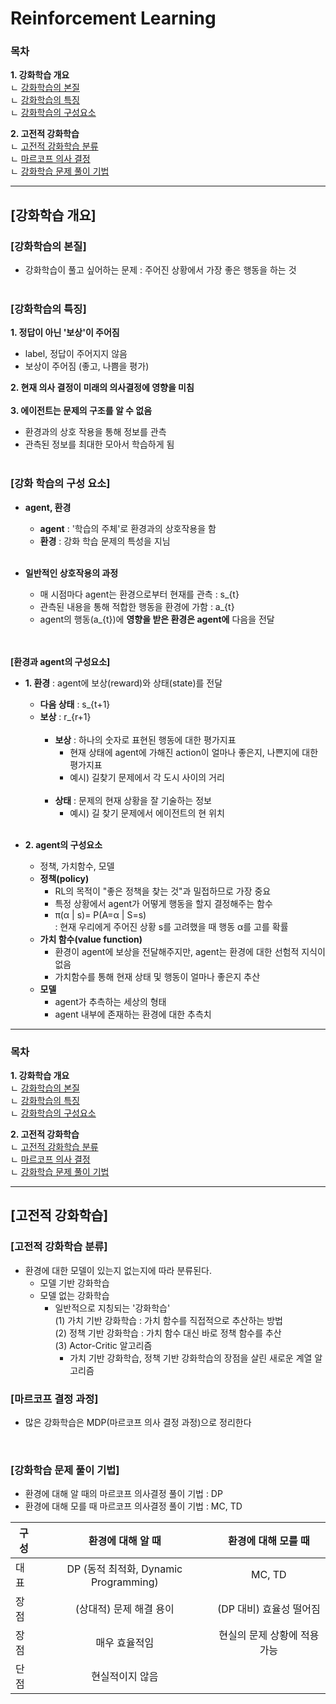 # Reinforcement Learning

### 목차

**1. 강화학습 개요** </br>
  ㄴ [강화학습의 본질](#강화학습의-본질) </br>
  ㄴ [강화학습의 특징](#강화학습의-특징) </br>
  ㄴ [강화학습의 구성요소](#강화-학습의-구성-요소) </br>

**2. 고전적 강화학습** </br>
  ㄴ [고전적 강화학습 분류](#고전적-강화학습-분류) </br>
  ㄴ [마르코프 의사 결정](#마르코프-결정-과정) </br>
  ㄴ [강화학습 문제 풀이 기법](#강화학습-문제-풀이-기법) </br>

---
## [강화학습 개요]
### [강화학습의 본질]
- 강화학습이 풀고 싶어하는 문제 : 주어진 상황에서 가장 좋은 행동을 하는 것 </br></br>


### [강화학습의 특징]
**1. 정답이 아닌 '보상'이 주어짐**
   - label, 정답이 주어지지 않음
   - 보상이 주어짐 (좋고, 나쁨을 평가)

**2. 현재 의사 결정이 미래의 의사결정에 영향을 미침**</br></br>
**3. 에이전트는 문제의 구조를 알 수 없음**
   - 환경과의 상호 작용을 통해 정보를 관측
   - 관측된 정보를 최대한 모아서 학습하게 됨 </br></br>


### [강화 학습의 구성 요소]
- **agent, 환경**
  - **agent** : '학습의 주체'로 환경과의 상호작용을 함
  - **환경** : 강화 학습 문제의 특성을 지님 </br></br>

- **일반적인 상호작용의 과정**
  - 매 시점마다 agent는 환경으로부터 현재를 관측 : s_{t}
  - 관측된 내용을 통해 적합한 행동을 환경에 가함  : a_{t}
  - agent의 행동(a_{t})에 **영향을 받은 환경은 agent에** 다음을 전달</br>
</br></br>

**[환경과 agent의 구성요소]**
- **1. 환경** : agent에 보상(reward)와 상태(state)를 전달
  - **다음 상태** : s_{t+1}
  - **보상** : r_{r+1} </br></br>
    - **보상** : 하나의 숫자로 표현된 행동에 대한 평가지표
      - 현재 상태에 agent에 가해진 action이 얼마나 좋은지, 나쁜지에 대한 평가지표
      - 예시) 길찾기 문제에서 각 도시 사이의 거리 </br></br>
    - **상태** : 문제의 현재 상황을 잘 기술하는 정보
      - 예시) 길 찾기 문제에서 에이전트의 현 위치 </br></br>

- **2. agent의 구성요소**
  - 정책, 가치함수, 모델 </br>
  - **정책(policy)**
    - RL의 목적이 "좋은 정책을 찾는 것"과 밀접하므로 가장 중요
    - 특정 상황에서 agent가 어떻게 행동을 할지 결정해주는 함수
    - π(α | s)= P(A=α | S=s) </br>
      : 현재 우리에게 주어진 상황 s를 고려했을 때 행동 α를 고를 확률 
  - **가치 함수(value function)**
    - 환경이 agent에 보상을 전달해주지만, agent는 환경에 대한 선험적 지식이 없음
    - 가치함수를 통해 현재 상태 및 행동이 얼마나 좋은지 추산
  - **모델**
    - agent가 추측하는 세상의 형태
    - agent 내부에 존재하는 환경에 대한 추측치

---
### 목차
**1. 강화학습 개요** </br>
  ㄴ [강화학습의 본질](#강화학습의-본질) </br>
  ㄴ [강화학습의 특징](#강화학습의-특징) </br>
  ㄴ [강화학습의 구성요소](#강화-학습의-구성-요소) </br>

**2. 고전적 강화학습** </br>
  ㄴ [고전적 강화학습 분류](#고전적-강화학습-분류) </br>
  ㄴ [마르코프 의사 결정](#마르코프-결정-과정) </br>
  ㄴ [강화학습 문제 풀이 기법](#강화학습-문제-풀이-기법) </br>

---
## [고전적 강화학습]
### [고전적 강화학습 분류]
- 환경에 대한 모델이 있는지 없는지에 따라 분류된다.</br>
  - 모델 기반 강화학습 </br>
  - 모델 없는 강화학습 </br>
    - 일반적으로 지칭되는 '강화학습' </br>
      (1) 가치 기반 강화학습 : 가치 함수를 직접적으로 추산하는 방법 </br>
      (2) 정책 기반 강화학습 : 가치 함수 대신 바로 정책 함수를 추산 </br>
      (3) Actor-Critic 알고리즘 </br>
        - 가치 기반 강화학습, 정책 기반 강화학습의 장점을 살린 새로운 계열 알고리즘 </br>
        
### [마르코프 결정 과정]
- 많은 강화학습은 MDP(마르코프 의사 결정 과정)으로 정리한다
</br>

### [강화학습 문제 풀이 기법]
- 환경에 대해 알 때의 마르코프 의사결정 풀이 기법 : DP
- 환경에 대해 모를 때 마르코프 의사결정 풀이 기법 : MC, TD

|구성|환경에 대해 알 때| 환경에 대해 모를 때|
|----|:--------------:|:------------------:|
|대표|DP (동적 최적화, Dynamic Programming)| MC, TD|
|장점|(상대적) 문제 해결 용이|(DP 대비) 효율성 떨어짐|
|장점|매우 효율적임     | 현실의 문제 상황에 적용 가능|
|단점|현실적이지 않음|                       |

